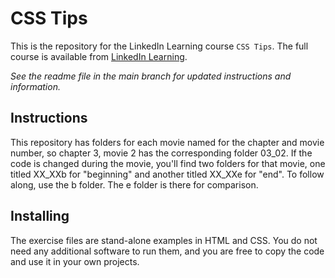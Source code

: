 # CSS Tips
This is the repository for the LinkedIn Learning course `CSS Tips`. The full course is available from [LinkedIn Learning][lil-course-url].


_See the readme file in the main branch for updated instructions and information._
## Instructions
This repository has folders for each movie named for the chapter and movie number, so chapter 3, movie 2 has the corresponding folder 03_02. If the code is changed during the movie, you'll find two folders for that movie, one titled XX_XXb for "beginning" and another titled XX_XXe for "end". To follow along, use the b folder. The e folder is there for comparison.

## Installing
The exercise files are stand-alone examples in HTML and CSS. You do not need any additional software to run them, and you are free to copy the code and use it in your own projects.


[0]: # (Replace these placeholder URLs with actual course URLs)

[lil-course-url]: https://www.linkedin.com/learning/
[lil-thumbnail-url]: http://

